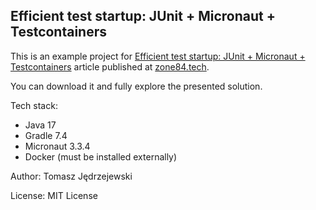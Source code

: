 ## Efficient test startup: JUnit + Micronaut + Testcontainers

This is an example project for [Efficient test startup: JUnit + Micronaut + Testcontainers](https://zone84.tech/programming/efficient-test-startup-junit-micronaut-testcontainers/)
article published at [zone84.tech](https://zone84.tech).

You can download it and fully explore the presented solution.

Tech stack:
 - Java 17
 - Gradle 7.4
 - Micronaut 3.3.4
 - Docker (must be installed externally)

Author: Tomasz Jędrzejewski

License: MIT License
